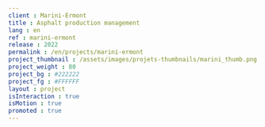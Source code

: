 ```yaml
---
client : Marini-Ermont
title : Asphalt production management
lang : en
ref : marini-ermont
release : 2022
permalink : /en/projects/marini-ermont
project_thumbnail : /assets/images/projets-thumbnails/marini_thumb.png
project_weight : 80
project_bg : #222222
project_fg : #FFFFFF
layout : project
isInteraction : true
isMotion : true
promoted : true
---
```

